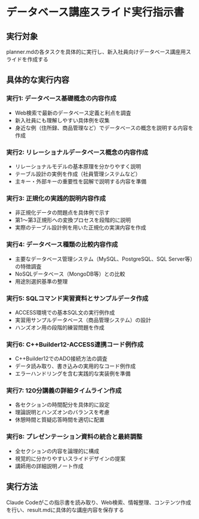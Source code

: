 # データベース講座スライド実行指示書

## 実行対象
planner.mdの各タスクを具体的に実行し、新入社員向けデータベース講座用スライドを作成する

## 具体的な実行内容

### 実行1: データベース基礎概念の内容作成
- Web検索で最新のデータベース定義と利点を調査
- 新入社員にも理解しやすい具体例を収集
- 身近な例（住所録、商品管理など）でデータベースの概念を説明する内容を作成

### 実行2: リレーショナルデータベース概念の内容作成
- リレーショナルモデルの基本原理を分かりやすく説明
- テーブル設計の実例を作成（社員管理システムなど）
- 主キー・外部キーの重要性を図解で説明する内容を準備

### 実行3: 正規化の実践的説明内容作成
- 非正規化データの問題点を具体例で示す
- 第1～第3正規形への変換プロセスを段階的に説明
- 実際のテーブル設計例を用いた正規化の実演内容を作成

### 実行4: データベース種類の比較内容作成
- 主要なデータベース管理システム（MySQL、PostgreSQL、SQL Server等）の特徴調査
- NoSQLデータベース（MongoDB等）との比較
- 用途別選択基準の整理

### 実行5: SQLコマンド実習資料とサンプルデータ作成
- ACCESS環境での基本SQL文の実行例作成
- 実習用サンプルデータベース（商品管理システム）の設計
- ハンズオン用の段階的練習問題を作成

### 実行6: C++Builder12-ACCESS連携コード例作成
- C++Builder12でのADO接続方法の調査
- データ読み取り、書き込みの実用的なコード例作成
- エラーハンドリングを含む実践的な実装例を準備

### 実行7: 120分講義の詳細タイムライン作成
- 各セクションの時間配分を具体的に設定
- 理論説明とハンズオンのバランスを考慮
- 休憩時間と質疑応答時間を適切に配置

### 実行8: プレゼンテーション資料の統合と最終調整
- 全セクションの内容を論理的に構成
- 視覚的に分かりやすいスライドデザインの提案
- 講師用の詳細説明ノート作成

## 実行方法
Claude Codeがこの指示書を読み取り、Web検索、情報整理、コンテンツ作成を行い、result.mdに具体的な講座内容を保存する